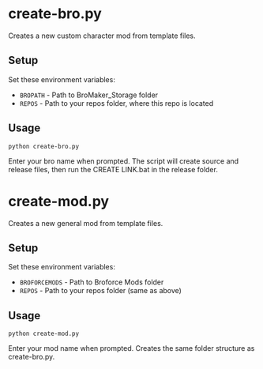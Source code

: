 # create-bro.py

Creates a new custom character mod from template files.

## Setup
Set these environment variables:
- `BROPATH` - Path to BroMaker_Storage folder
- `REPOS` - Path to your repos folder, where this repo is located

## Usage
```
python create-bro.py
```
Enter your bro name when prompted. The script will create source and release files, then run the CREATE LINK.bat in the release folder.

# create-mod.py

Creates a new general mod from template files.

## Setup
Set these environment variables:
- `BROFORCEMODS` - Path to Broforce Mods folder
- `REPOS` - Path to your repos folder (same as above)

## Usage
```
python create-mod.py
```
Enter your mod name when prompted. Creates the same folder structure as create-bro.py.